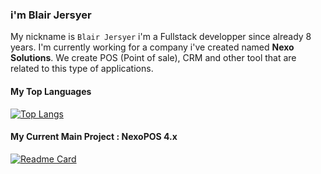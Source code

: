 ### i'm Blair Jersyer
My nickname is `Blair Jersyer` i'm a Fullstack developper since already 8 years. I'm currently working for a company i've created named **Nexo Solutions**. We create POS (Point of sale), CRM and other tool that are related to this type of applications.

#### My Top Languages
[![Top Langs](https://github-readme-stats.vercel.app/api/top-langs/?username=blair2004)](https://github.com/anuraghazra/github-readme-stats)

#### My Current Main Project : NexoPOS 4.x
[![Readme Card](https://github-readme-stats.vercel.app/api/pin/?username=blair2004&repo=NexoPOS-4x)](https://github.com/anuraghazra/github-readme-stats)
